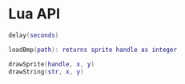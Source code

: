 # Lua API

```lua
delay(seconds)

loadBmp(path): returns sprite handle as integer

drawSprite(handle, x, y)
drawString(str, x, y)

```
